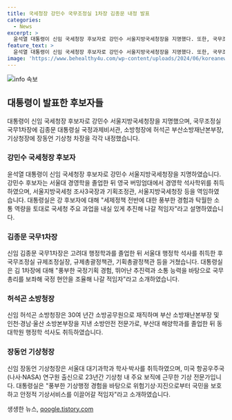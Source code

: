 ```yaml
---
title: 국세청장 강민수 국무조정실 1차장 김종문 내정 발표
categories:
  - News
excerpt: >
  윤석열 대통령이 신임 국세청장 후보자로 강민수 서울지방국세청장을 지명했다. 또한, 국무조정실 국무1차장에는 김종문 대통령실 국정과제비서관, 소방청장에 허석곤 부산소방재난본부장, 기상청장에는 장동언 기상청 차장이 내정되었다. 신임 후보자들은 경험이 풍부하며 각 분야의 전문가로 소개되었다.
feature_text: >
  윤석열 대통령이 신임 국세청장 후보자로 강민수 서울지방국세청장을 지명했다. 또한, 국무조정실 국무1차장에는 김종문 대통령실 국정과제비서관, 소방청장에 허석곤 부산소방재난본부장, 기상청장에는 장동언 기상청 차장이 내정되었다. 신임 후보자들은 경험이 풍부하며 각 분야의 전문가로 소개되었다.
image: 'https://www.behealthy4u.com/wp-content/uploads/2024/06/koreanews.jpg'
---
```


<p><img src="https://www.behealthy4u.com/wp-content/uploads/2024/06/koreanews.jpg" alt="info 속보" /></p>

<h2 data-ke-size="size26">대통령이 발표한 후보자들</h2>

<p data-ke-size="size16">대통령이 신임 국세청장 후보자로 강민수 서울지방국세청장을 지명했으며, 국무조정실 국무1차장에 김종문 대통령실 국정과제비서관, 소방청장에 허석곤 부산소방재난본부장, 기상청장에 장동언 기상청 차장을 각각 내정했습니다.</p>

<h3>강민수 국세청장 후보자</h3>

<p data-ke-size="size16">윤석열 대통령이 신임 국세청장 후보자로 강민수 서울지방국세청장을 지명하였습니다. 강민수 후보자는 서울대 경영학을 졸업한 뒤 영국 버밍엄대에서 경영학 석사학위를 취득하였으며, 서울지방국세청 조사3국장과 기획조정관, 서울지방국세청장 등을 역임하였습니다. 대통령실은 강 후보자에 대해 "세제정책 전반에 대한 풍부한 경험과 탁월한 소통 역량을 토대로 국세청 주요 과업을 내실 있게 추진해 나갈 적임자"라고 설명하였습니다.</p>

<h3>김종문 국무1차장</h3>

<p data-ke-size="size16">신임 김종문 국무1차장은 고려대 행정학과를 졸업한 뒤 서울대 행정학 석사를 취득한 후 국무조정실 규제조정실장, 규제총괄정책관, 기획총괄정책관 등을 거쳤습니다. 대통령실은 김 1차장에 대해 "풍부한 국정기획 경험, 뛰어난 추진력과 소통 능력을 바탕으로 국무총리를 보좌해 국정 현안을 조율해 나갈 적임자"라고 소개하였습니다.</p>

<h3>허석곤 소방청장</h3>

<p data-ke-size="size16">신임 허석곤 소방청장은 30여 년간 소방공무원으로 재직하며 부산 소방재난본부장 및 인천·경남·울산 소방본부장을 지낸 소방안전 전문가로, 부산대 해양학과를 졸업한 뒤 동대학원 행정학 석사도 취득하였습니다. </p>

<h3>장동언 기상청장</h3>

<p data-ke-size="size16">신임 장동언 기상청장은 서울대 대기과학과 학사·박사를 취득하였으며, 미국 항공우주국(나사·NASA) 연구원 출신으로 23년간 기상청 내 주요 보직에 근무한 기상 전문가입니다. 대통령실은 "풍부한 기상행정 경험을 바탕으로 위험기상·지진으로부터 국민을 보호하고 안정적 기상서비스를 이끌어갈 적임자"라고 소개하였습니다.</p>
생생한 뉴스, <a href="https://qoogle.tistory.com" rel="dofollow">qoogle.tistory.com</a>


